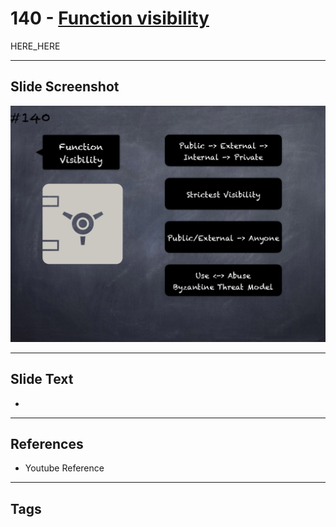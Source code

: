 # 140 - [Function visibility](Function%20visibility.md)

HERE_HERE

___
## Slide Screenshot
![0140.png](../images/pitfalls_and_best_practices201/140.png)
___
## Slide Text
- 
___
## References
- Youtube Reference
___
## Tags